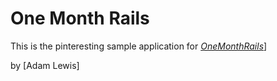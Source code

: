 # One Month Rails

This is the pinteresting sample application for 
[*OneMonthRails*](http://onemonthrails.com)]

by [Adam Lewis]
